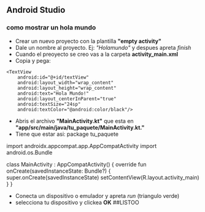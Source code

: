 ## Android Studio
### como mostrar un hola mundo
- Crear un nuevo proyecto con la plantilla **"empty activity"**
- Dale un nombre al proyecto. Ej: *"Holamundo"* y despues apreta *finish*
- Cuando el  preoyecto se creo vas a la carpeta **activity_main.xml**
- Copia y pega:
  <?xml version="1.0" encoding="utf-8"?>
<RelativeLayout xmlns:android="http://schemas.android.com/apk/res/android"
    xmlns:tools="http://schemas.android.com/tools"
    android:layout_width="match_parent"
    android:layout_height="match_parent"
    tools:context=".MainActivity">

    <TextView
        android:id="@+id/textView"
        android:layout_width="wrap_content"
        android:layout_height="wrap_content"
        android:text="Hola Mundo!"
        android:layout_centerInParent="true"
        android:textSize="24sp"
        android:textColor="@android:color/black"/>
</RelativeLayout>

- Abris el archivo **"MainActivity.kt"** que esta en **"app/src/main/java/tu_paquete/MainActivity.kt."**
- Tiene que estar asi:
  package tu_paquete

import androidx.appcompat.app.AppCompatActivity
import android.os.Bundle

class MainActivity : AppCompatActivity() {
    override fun onCreate(savedInstanceState: Bundle?) {
        super.onCreate(savedInstanceState)
        setContentView(R.layout.activity_main)
    }
}

- Conecta un dispositivo o emulador y apreta *run* (triangulo verde)
- selecciona tu dispositivo y clickea **OK**
##LISTOO
